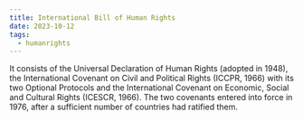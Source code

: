 ```yaml
---
title: International Bill of Human Rights
date: 2023-10-12
tags:
  - humanrights
---
```

It consists of the Universal Declaration of Human Rights (adopted in 1948), the International Covenant on Civil and Political Rights (ICCPR, 1966) with its two Optional Protocols and the International Covenant on Economic, Social and Cultural Rights (ICESCR, 1966). The two covenants entered into force in 1976, after a sufficient number of countries had ratified them.